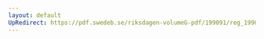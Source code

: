 ```yaml
---
layout: default
UpRedirect: https://pdf.swedeb.se/riksdagen-volumeG-pdf/199091/reg_199091/reg_199091_0266.pdf
---
```

